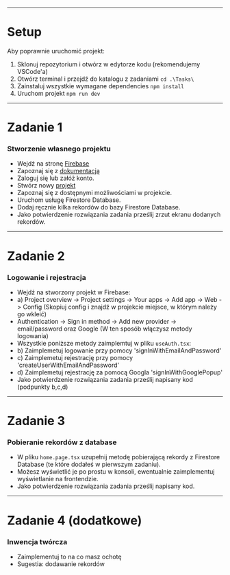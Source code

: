 
___

# Setup

Aby poprawnie uruchomić projekt:

1. Sklonuj repozytorium i otwórz w edytorze kodu (rekomendujemy VSCode'a)
2. Otwórz terminal i przejdź do katalogu z zadaniami ```cd .\Tasks\```
3. Zainstaluj wszystkie wymagane dependencies ```npm install```
4. Uruchom projekt ```npm run dev```

___

# Zadanie 1


### Stworzenie własnego projektu

- Wejdź na stronę [Firebase](https://firebase.google.com/)
- Zapoznaj się z [dokumentacją](https://firebase.google.com/docs)
- Zaloguj się lub załóż konto.
- Stwórz nowy [projekt](https://console.firebase.google.com/)
- Zapoznaj się z dostępnymi możliwościami w projekcie.
- Uruchom usługę Firestore Database.
- Dodaj ręcznie kilka rekordów do bazy Firestore Database.
- Jako potwierdzenie rozwiązania zadania prześlij zrzut ekranu dodanych rekordów.

___

# Zadanie 2

### Logowanie i rejestracja

- Wejdź na stworzony projekt w Firebase:
- a) Project overview -> Project settings -> Your apps -> Add app -> Web -> Config  (Skopiuj config i znajdź w projekcie miejsce, w którym należy go wkleić)
- Authentication -> Sign in method -> Add new provider -> email/password oraz Google (W ten sposób włączysz metody logowania)
- Wszystkie poniższe metody zaimplemtuj w pliku ```useAuth.tsx```:
- b) Zaimplemetuj logowanie przy pomocy 'signInWithEmailAndPassword'
- c) Zaimplemetuj rejestrację przy pomocy 'createUserWithEmailAndPassword'
- d) Zaimplemetuj rejestrację za pomocą Googla 'signInWithGooglePopup'
- Jako potwierdzenie rozwiązania zadania prześlij napisany kod (podpunkty b,c,d)

___

# Zadanie 3

### Pobieranie rekordów z database

- W pliku ```home.page.tsx``` uzupełnij metodę pobierającą rekordy z Firestore Database (te które dodałeś w pierwszym zadaniu).
- Możesz wyświetlić je po prostu w konsoli, ewentualnie zaimplementuj wyświetlanie na frontendzie.
- Jako potwierdzenie rozwiązania zadania prześlij napisany kod.

___

# Zadanie 4 (dodatkowe)

### Inwencja twórcza

- Zaimplementuj to na co masz ochotę
- Sugestia: dodawanie rekordów
